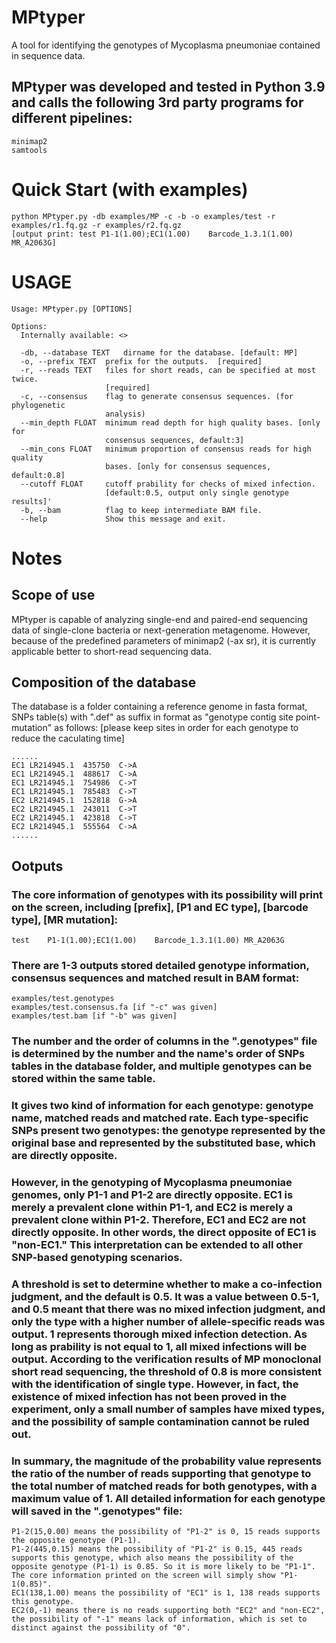 # MPtyper
A tool for identifying the genotypes of Mycoplasma pneumoniae contained in sequence data.
## MPtyper was developed and tested in Python 3.9 and calls the following 3rd party programs for different pipelines:
~~~~~~~~~~~~~~
minimap2
samtools
~~~~~~~~~~~~~~
# Quick Start (with examples)
~~~~~~~~~~~~~~
python MPtyper.py -db examples/MP -c -b -o examples/test -r examples/r1.fq.gz -r examples/r2.fq.gz
[output print: test	P1-1(1.00);EC1(1.00)	Barcode_1.3.1(1.00)	MR_A2063G]
~~~~~~~~~~~~~~
# USAGE
~~~~~~~~~~~~~~
Usage: MPtyper.py [OPTIONS]

Options:
  Internally available: <>
                   
  -db, --database TEXT   dirname for the database. [default: MP]
  -o, --prefix TEXT  prefix for the outputs.  [required]
  -r, --reads TEXT   files for short reads, can be specified at most twice. 
                     [required]
  -c, --consensus    flag to generate consensus sequences. (for phylogenetic
                     analysis)
  --min_depth FLOAT  minimum read depth for high quality bases. [only for
                     consensus sequences, default:3]
  --min_cons FLOAT   minimum proportion of consensus reads for high quality
                     bases. [only for consensus sequences, default:0.8]
  --cutoff FLOAT     cutoff prability for checks of mixed infection. 
                     [default:0.5, output only single genotype results]'
  -b, --bam          flag to keep intermediate BAM file.
  --help             Show this message and exit.
~~~~~~~~~~~~~~
# Notes
## Scope of use
MPtyper is capable of analyzing single-end and paired-end sequencing data of single-clone bacteria or next-generation metagenome. However, because of the predefined parameters of minimap2 (-ax sr), it is currently applicable better to short-read sequencing data.
## Composition of the database
The database is a folder containing a reference genome in fasta format, SNPs table(s) with ".def" as suffix in format as "genotype  contig  site  point-mutation" as follows: [please keep sites in order for each genotype to reduce the caculating time]
~~~~~~~~~~~~~~
......
EC1	LR214945.1	435750	C->A
EC1	LR214945.1	488617	C->A
EC1	LR214945.1	754986	C->T
EC1	LR214945.1	785483	C->T
EC2	LR214945.1	152818	G->A
EC2	LR214945.1	243011	C->T
EC2	LR214945.1	423818	C->T
EC2	LR214945.1	555564	C->A
......
~~~~~~~~~~~~~~
## Ootputs
### The core information of genotypes with its possibility will print on the screen, including [prefix], [P1 and EC type], [barcode type], [MR mutation]:
~~~~~~~~~~~~~~
test	P1-1(1.00);EC1(1.00)	Barcode_1.3.1(1.00)	MR_A2063G
~~~~~~~~~~~~~~
### There are 1-3 outputs stored detailed genotype information, consensus sequences and matched result in BAM format:
~~~~~~~~~~~~~~
examples/test.genotypes
examples/test.consensus.fa [if "-c" was given]
examples/test.bam [if "-b" was given]
~~~~~~~~~~~~~~
### The number and the order of columns in the ".genotypes" file is determined by the number and the name's order of SNPs tables in the database folder, and multiple genotypes can be stored within the same table.
### It gives two kind of information for each genotype: genotype name, matched reads and matched rate. Each type-specific SNPs present two genotypes: the genotype represented by the original base and represented by the substituted base, which are directly opposite. 
### However, in the genotyping of Mycoplasma pneumoniae genomes, only P1-1 and P1-2 are directly opposite. EC1 is merely a prevalent clone within P1-1, and EC2 is merely a prevalent clone within P1-2. Therefore, EC1 and EC2 are not directly opposite. In other words, the direct opposite of EC1 is "non-EC1." This interpretation can be extended to all other SNP-based genotyping scenarios. 
### A threshold is set to determine whether to make a co-infection judgment, and the default is 0.5. It was a value between 0.5-1, and 0.5 meant that there was no mixed infection judgment, and only the type with a higher number of allele-specific reads was output. 1 represents thorough mixed infection detection. As long as prability is not equal to 1, all mixed infections will be output. According to the verification results of MP monoclonal short read sequencing, the threshold of 0.8 is more consistent with the identification of single type. However, in fact, the existence of mixed infection has not been proved in the experiment, only a small number of samples have mixed types, and the possibility of sample contamination cannot be ruled out.
### In summary, the magnitude of the probability value represents the ratio of the number of reads supporting that genotype to the total number of matched reads for both genotypes, with a maximum value of 1. All detailed information for each genotype will saved in the ".genotypes" file: 
~~~~~~~~~~~~~~
P1-2(15,0.00) means the possibility of "P1-2" is 0, 15 reads supports the opposite genotype (P1-1).
P1-2(445,0.15) means the possibility of "P1-2" is 0.15, 445 reads supports this genotype, which also means the possibility of the opposite genotype (P1-1) is 0.85. So it is more likely to be "P1-1". The core information printed on the screen will simply show "P1-1(0.85)".
EC1(138,1.00) means the possibility of "EC1" is 1, 138 reads supports this genotype.
EC2(0,-1) means there is no reads supporting both "EC2" and "non-EC2", the possibility of "-1" means lack of information, which is set to distinct against the possibility of "0".
~~~~~~~~~~~~~~

